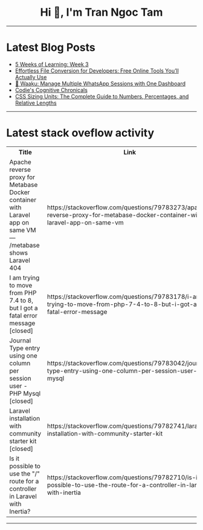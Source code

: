 <h1 align="center">Hi 👋, I'm Tran Ngoc Tam</h1>

---

# Latest Blog Posts 
<!-- BLOG-POST-LIST:START -->
- [5 Weeks of Learning: Week 3](https://dev.to/akshitaexe/5-weeks-of-learning-week-3-46id)
- [Effortless File Conversion for Developers: Free Online Tools You’ll Actually Use](https://dev.to/formalex/effortless-file-conversion-for-developers-free-online-tools-youll-actually-use-476f)
- [💬 Waaku: Manage Multiple WhatsApp Sessions with One Dashboard](https://dev.to/ilhamsabir/waaku-manage-multiple-whatsapp-sessions-with-one-dashboard-1d54)
- [Codie&#39;s Cognitive Chronicals](https://dev.to/izzyfuller/codies-cognitive-chronicals-3kd8)
- [CSS Sizing Units: The Complete Guide to Numbers, Percentages, and Relative Lengths](https://dev.to/er-raj-aryan/css-sizing-units-the-complete-guide-to-numbers-percentages-and-relative-lengths-14dl)
<!-- BLOG-POST-LIST:END -->

---

# Latest stack oveflow activity
<table>
  <tr><th>Title</th><th>Link</th></tr>
  <!-- STACKOVERFLOW:START --><tr><td>Apache reverse proxy for Metabase Docker container with Laravel app on same VM — /metabase shows Laravel 404</td><td>https://stackoverflow.com/questions/79783273/apache-reverse-proxy-for-metabase-docker-container-with-laravel-app-on-same-vm</td></tr><tr><td>I am trying to move from PHP 7.4 to 8, but I got a fatal error message [closed]</td><td>https://stackoverflow.com/questions/79783178/i-am-trying-to-move-from-php-7-4-to-8-but-i-got-a-fatal-error-message</td></tr><tr><td>Journal Type entry using one column per session user - PHP Mysql [closed]</td><td>https://stackoverflow.com/questions/79783042/journal-type-entry-using-one-column-per-session-user-php-mysql</td></tr><tr><td>Laravel installation with community starter kit [closed]</td><td>https://stackoverflow.com/questions/79782741/laravel-installation-with-community-starter-kit</td></tr><tr><td>Is it possible to use the &quot;/&quot; route for a controller in Laravel with Inertia?</td><td>https://stackoverflow.com/questions/79782710/is-it-possible-to-use-the-route-for-a-controller-in-laravel-with-inertia</td></tr><!-- STACKOVERFLOW:END -->
</table>

---


